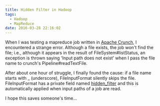 ```yaml
---
title: Hidden Filter in Hadoop
tags:
  - Hadoop
  - MapReduce
date: 2016-03-28 22:16:02
---
```



When I was testing a mapreduce job written in [Apache Crunch](https://crunch.apache.org), I encountered a strange error. Although a file exists, the job won't find the file; i.e., although it appears in the result of FileSystem#listStatus, an exception is thrown saying 'Input path does not exist' when I pass the file name to crunch's Pipeline#readTextFile.

After about one hour of struggle, I finally found the cause: if a file name starts with _ (underscore), FileInputFormat silently skips the file. FileInputFormat has a private field named [hidden\_filter](https://github.com/apache/hadoop/blob/release-2.7.1/hadoop-mapreduce-project/hadoop-mapreduce-client/hadoop-mapreduce-client-core/src/main/java/org/apache/hadoop/mapreduce/lib/input/FileInputFormat.java#L90) and this is automatically applied when input paths of a job are read.

I hope this saves someone's time...
